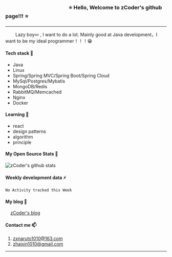 ### &nbsp;&nbsp;&nbsp;&nbsp;&nbsp;&nbsp;&nbsp;&nbsp;&nbsp;&nbsp;&nbsp;&nbsp;&nbsp;&nbsp;&nbsp;&nbsp;&nbsp;&nbsp;&nbsp;&nbsp;&nbsp;&nbsp;&nbsp;&nbsp;&nbsp;&nbsp;&nbsp;&nbsp;&nbsp;&nbsp;&nbsp;&nbsp;&nbsp;&nbsp;&nbsp;&nbsp;&nbsp;&nbsp;&nbsp;&nbsp;&nbsp;&nbsp;&nbsp;&nbsp;&nbsp;&nbsp;&nbsp;&nbsp;&nbsp;&nbsp;&nbsp;⭐&nbsp;Hello, Welcome to zCoder's github page!!!&nbsp;⭐
<hr/>

&nbsp;&nbsp;&nbsp;&nbsp;&nbsp;&nbsp;&nbsp;&nbsp;Lazy boy💤 , I want to do a lot. Mainly good at Java development，I want to be my ideal programmer！！！😁 

#### Tech stack 🚀
* Java
* Linux
* Spring/Spring MVC/Spring Boot/Spring Cloud
* MySql/Postgres/Mybatis
* MongoDB/Redis
* RabbitMQ/Memcached
* Nginx
* Docker

#### Learning 🎯
 * react
 * design patterns
 * algorithm
 * principle

#### My Open Source Stats 👀
![zCoder's github stats](https://github-readme-stats.vercel.app/api?username=Zxnaruto&theme=algolia&show_icons=true) 

#### Weekly development data ⚡
<!--START_SECTION:waka-->
```text
No Activity tracked this Week
```
<!--END_SECTION:waka-->

#### My blog 🌱
&nbsp;&nbsp;&nbsp;&nbsp;[zCoder's blog](https://zxnaruto.github.io/zxblog.github.io/)

#### Contact me 📫
1. zxnaruto1010@163.com
2. zhaixin1010@gmail.com                                                          
<hr/>
